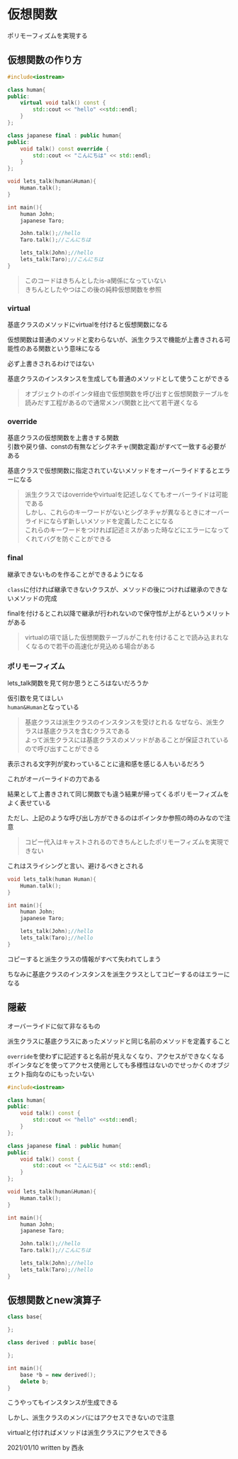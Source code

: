# 仮想関数

ポリモーフィズムを実現する

## 仮想関数の作り方

```C++
#include<iostream>

class human{
public:
    virtual void talk() const {
        std::cout << "hello" <<std::endl;
    }
};

class japanese final : public human{
public:
    void talk() const override {
        std::cout << "こんにちは" << std::endl;
    }
};

void lets_talk(human&Human){
    Human.talk();
}

int main(){
    human John;
    japanese Taro;

    John.talk();//hello
    Taro.talk();//こんにちは

    lets_talk(John);//hello
    lets_talk(Taro);//こんにちは
}
```

>このコードはきちんとしたis-a関係になっていない  
きちんとしたやつはこの後の純粋仮想関数を参照

### virtual

基底クラスのメソッドにvirtualを付けると仮想関数になる

仮想関数は普通のメソッドと変わらないが、派生クラスで機能が上書きされる可能性のある関数という意味になる

必ず上書きされるわけではない

基底クラスのインスタンスを生成しても普通のメソッドとして使うことができる
>オブジェクトのポインタ経由で仮想関数を呼び出すと仮想関数テーブルを読みだす工程があるので通常メンバ関数と比べて若干遅くなる

### override

基底クラスの仮想関数を上書きする関数  
引数や戻り値、constの有無などシグネチャ(関数定義)がすべて一致する必要がある

基底クラスで仮想関数に指定されていないメソッドをオーバーライドするとエラーになる

>派生クラスではoverrideやvirtualを記述しなくてもオーバーライドは可能である  
しかし、これらのキーワードがないとシグネチャが異なるときにオーバーライドにならず新しいメソッドを定義したことになる  
これらのキーワードをつければ記述ミスがあった時などにエラーになってくれてバグを防ぐことができる

### final

継承できないものを作ることができるようになる

`class`に付ければ継承できないクラスが、メソッドの後につければ継承のできないメソッドの完成

finalを付けるとこれ以降で継承が行われないので保守性が上がるというメリットがある

>virtualの項で話した仮想関数テーブルがこれを付けることで読み込まれなくなるので若干の高速化が見込める場合がある

### ポリモーフィズム

lets_talk関数を見て何か思うところはないだろうか

仮引数を見てほしい  
`human&Human`となっている

>基底クラスは派生クラスのインスタンスを受けとれる
なぜなら、派生クラスは基底クラスを含むクラスである  
よって派生クラスには基底クラスのメソッドがあることが保証されているので呼び出すことができる

表示される文字列が変わっていることに違和感を感じる人もいるだろう

これがオーバーライドの力である

結果として上書きされて同じ関数でも違う結果が帰ってくるポリモーフィズムをよく表せている

ただし、上記のような呼び出し方ができるのはポインタか参照の時のみなので注意

>コピー代入はキャストされるのできちんとしたポリモーフィズムを実現できない

これはスライシングと言い、避けるべきとされる

```C++
void lets_talk(human Human){
    Human.talk();
}

int main(){
    human John;
    japanese Taro;

    lets_talk(John);//hello
    lets_talk(Taro);//hello
}
```

コピーすると派生クラスの情報がすべて失われてしまう  

ちなみに基底クラスのインスタンスを派生クラスとしてコピーするのはエラーになる

## 隠蔽

オーバーライドに似て非なるもの

派生クラスに基底クラスにあったメソッドと同じ名前のメソッドを定義すること

`override`を使わずに記述すると名前が見えなくなり、アクセスができなくなる  
ポインタなどを使ってアクセス使用としても多様性はないのでせっかくのオブジェクト指向なのにもったいない

```cpp
#include<iostream>

class human{
public:
    void talk() const {
        std::cout << "hello" <<std::endl;
    }
};

class japanese final : public human{
public:
    void talk() const {
        std::cout << "こんにちは" << std::endl;
    }
};

void lets_talk(human&Human){
    Human.talk();
}

int main(){
    human John;
    japanese Taro;

    John.talk();//hello
    Taro.talk();//こんにちは

    lets_talk(John);//hello
    lets_talk(Taro);//hello
}
```

## 仮想関数とnew演算子

```C++
class base{

};

class derived : public base{

};

int main(){
    base *b = new derived();
    delete b;
}
```

こうやってもインスタンスが生成できる

しかし、派生クラスのメンバにはアクセスできないので注意

virtualと付ければメソッドは派生クラスにアクセスできる

2021/01/10
written by 西永
